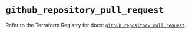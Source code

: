 # `github_repository_pull_request`

Refer to the Terraform Registry for docs: [`github_repository_pull_request`](https://registry.terraform.io/providers/integrations/github/6.7.3/docs/resources/repository_pull_request).
